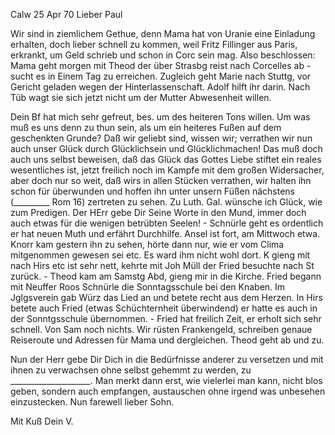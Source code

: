 Calw 25 Apr 70
Lieber Paul

Wir sind in ziemlichem Gethue, denn Mama hat von Uranie eine Einladung erhalten, doch lieber schnell zu kommen, weil Fritz Fillinger aus Paris, erkrankt, um Geld schrieb und schon in Corc sein mag. Also beschlossen: Mama geht morgen mit Theod der über Strasbg reist nach Corcelles ab - sucht es in Einem Tag zu erreichen. Zugleich geht Marie nach Stuttg, vor Gericht geladen wegen der Hinterlassenschaft. Adolf hilft ihr darin. Nach Tüb wagt sie sich jetzt nicht um der Mutter Abwesenheit willen.

Dein Bf hat mich sehr gefreut, bes. um des heiteren Tons willen. Um was muß es uns denn zu thun sein, als um ein heiteres Fußen auf dem geschenkten Grunde? Daß wir geliebt sind, wissen wir; verrathen wir nun auch unser Glück durch Glücklichsein und Glücklichmachen! Das muß doch auch uns selbst beweisen, daß das Glück das Gottes Liebe stiftet ein reales wesentliches ist, jetzt freilich noch im Kampfe mit dem großen Widersacher, aber doch nur so weit, daß wirs in allen Stücken verrathen, wir halten ihn schon für überwunden und hoffen ihn unter unsern Füßen nächstens (_________ Rom 16) zertreten zu sehen. Zu Luth. Gal. wünsche ich Glück, wie zum Predigen. Der HErr gebe Dir Seine Worte in den Mund, immer doch auch etwas für die wenigen betrübten Seelen! - Schnürle geht es ordentlich er hat neuen Muth und erfährt Durchhilfe. Ansel ist fort, am Mittwoch etwa. Knorr kam gestern ihn zu sehen, hörte dann nur, wie er vom Clima mitgenommen gewesen sei etc. Es ward ihm nicht wohl dort. K gieng mit nach Hirs etc ist sehr nett, kehrte mit Joh Müll der Fried besuchte nach St zurück. - Theod kam am Samstg Abd, gieng mir in die Kirche. Fried begann mit Neuffer Roos Schnürle die Sonntagsschule bei den Knaben. Im Jglgsverein gab Würz das Lied an und betete recht aus dem Herzen. In Hirs betete auch Fried (etwas Schüchternheit überwindend) er hatte es auch in der Sonntgsschule übernommen. - Fried hat freilich Zeit, er erholt sich sehr schnell. Von Sam noch nichts. Wir rüsten Frankengeld, schreiben genaue Reiseroute und Adressen für Mama und dergleichen. Theod geht ab und zu.

Nun der Herr gebe Dir Dich in die Bedürfnisse anderer zu versetzen und mit ihnen zu verwachsen ohne selbst gehemmt zu werden, zu ____________________. Man merkt dann erst, wie vielerlei man kann, nicht blos geben, sondern auch empfangen, austauschen ohne irgend was unbesehen einzustecken. Nun farewell lieber Sohn.

 Mit Kuß
 Dein V.
